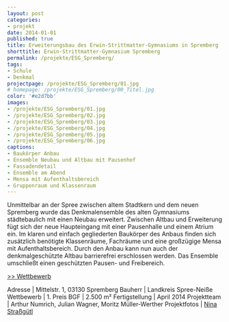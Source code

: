 ```yaml
---
layout: post
categories:
- projekt
date: 2014-01-01 
published: true
title: Erweiterungsbau des Erwin-Strittmatter-Gymnasiums in Spremberg
shorttitle: Erwin-Strittmatter-Gymnasium Spremberg
permalink: /projekte/ESG_Spremberg/
tags: 
- Schule
- Denkmal
projectpage: /projekte/ESG_Spremberg/01.jpg 
# homepage: /projekte/ESG_Spremberg/00_Titel.jpg
color: '#e2d7bb'
images:
- /projekte/ESG_Spremberg/01.jpg
- /projekte/ESG_Spremberg/02.jpg
- /projekte/ESG_Spremberg/03.jpg
- /projekte/ESG_Spremberg/04.jpg
- /projekte/ESG_Spremberg/05.jpg
- /projekte/ESG_Spremberg/06.jpg
captions:
- Baukörper Anbau
- Ensemble Neubau und Altbau mit Pausenhof
- Fassadendetail
- Ensemble am Abend
- Mensa mit Aufenthaltsbereich
- Gruppenraum und Klassenraum
---
```

Unmittelbar an der Spree zwischen altem Stadtkern und dem neuen Spremberg wurde das Denkmalensemble des alten Gymnasiums städtebaulich mit einen Neubau erweitert. Zwischen Altbau und Erweiterung fügt sich der neue Haupteingang mit einer Pausenhalle und einem Atrium ein. Im klaren und einfach gegliederten Baukörper des Anbaus finden sich zusätzlich benötigte Klassenräume, Fachräume und eine großzügige Mensa mit Aufenthaltsbereich. Durch den Anbau kann nun auch der denkmalgeschützte Altbau barrierefrei erschlossen werden. Das Ensemble umschließt einen geschützten Pausen- und Freibereich.

[\>> Wettbewerb](../projekte/WBW_ESG_Spremberg/)

Adresse			        |	Mittelstr. 1, 03130 Spremberg 
Bauherr			        |	Landkreis Spree-Neiße
Wettbewerb	        	|	1. Preis
BGF			        	|	2.500 m² 
Fertigstellung      	|	April 2014
Projektteam		        |	Arthur Numrich, Julian Wagner, Moritz Müller-Werther 
Projektfotos	        |	[Nina Straßgütl](http://www.ninastrg.de/) 
